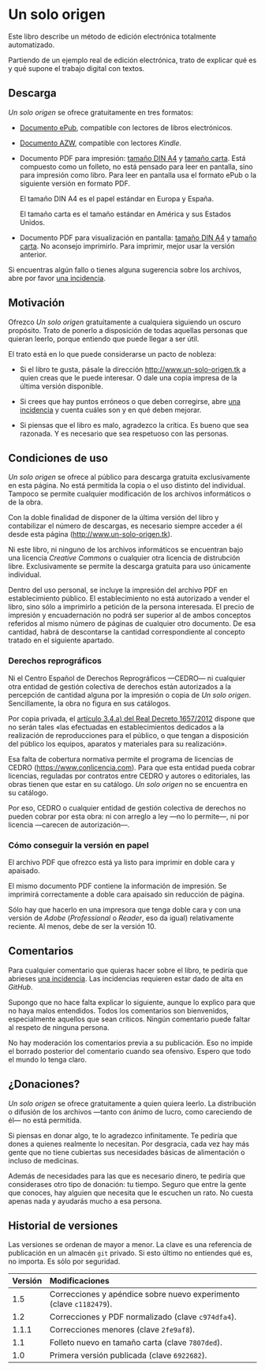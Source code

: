 # Un solo origen

Este libro describe un método de edición electrónica totalmente automatizado.

Partiendo de un ejemplo real de edición electrónica, trato de explicar qué es y qué supone el trabajo digital con textos.

## Descarga

_Un solo origen_ se ofrece gratuitamente en tres formatos:

* [Documento ePub](https://archive.org/download/un-solo-origen/un-solo-origen.epub), compatible con lectores de libros electrónicos.

* [Documento AZW](https://archive.org/download/un-solo-origen/un-solo-origen.azw), compatible con lectores _Kindle_.

* Documento PDF para impresión: [tamaño DIN A4](https://archive.org/download/un-solo-origen/un-solo-origen_A4-folleto.pdf) y [tamaño carta](https://archive.org/download/un-solo-origen/un-solo-origen_carta-folleto.pdf). Está compuesto como un folleto, no está pensado para leer en pantalla, sino para impresión como libro. Para leer en pantalla usa el formato ePub o la siguiente versión en formato PDF.

    El tamaño DIN A4 es el papel estándar en Europa y España.

    El tamaño carta es el tamaño estándar en América y sus Estados Unidos.

* Documento PDF para visualización en pantalla: [tamaño DIN A4](https://archive.org/download/un-solo-origen/un-solo-origen_A4.pdf) y [tamaño carta](https://archive.org/download/un-solo-origen/un-solo-origen_carta.pdf). No aconsejo imprimirlo. Para imprimir, mejor usar la versión anterior.

Si encuentras algún fallo o tienes alguna sugerencia sobre los archivos, abre por favor [una incidencia](https://github.com/ousia/un-solo-origen/issues/new).


## Motivación

Ofrezco _Un solo origen_ gratuitamente a cualquiera siguiendo un oscuro propósito. Trato de ponerlo a disposición de todas aquellas personas que quieran leerlo, porque entiendo que puede llegar a ser útil.

El trato está en lo que puede considerarse un pacto de nobleza:

* Si el libro te gusta, pásale la dirección <http://www.un-solo-origen.tk> a quien creas que le puede interesar. O dale una copia impresa de la última versión disponible.

* Si crees que hay puntos erróneos o que deben corregirse, abre [una incidencia](https://github.com/ousia/un-solo-origen/issues/new) y cuenta cuáles son y en qué deben mejorar.

* Si piensas que el libro es malo, agradezco la crítica. Es bueno que sea razonada. Y es necesario que sea respetuoso con las personas.

## Condiciones de uso

_Un solo origen_ se ofrece al público para descarga gratuita exclusivamente en esta página. No está permitida la copia o el uso distinto del individual. Tampoco se permite cualquier modificación de los archivos informáticos o de la obra.

Con la doble finalidad de disponer de la última versión del libro y contabilizar el número de descargas, es necesario siempre acceder a él desde esta página (<http://www.un-solo-origen.tk>).

Ni este libro, ni ninguno de los archivos informáticos se encuentran bajo una licencia _Creative Commons_ o cualquier otra licencia de distrubción libre. Exclusivamente se permite la descarga gratuita para uso únicamente individual.

Dentro del uso personal, se incluye la impresión del archivo PDF en establecimiento público. El establecimiento no está autorizado a vender el libro, sino sólo a imprimirlo a petición de la persona interesada. El precio de impresión y encuadernación no podrá ser superior al de ambos conceptos referidos al mismo número de páginas de cualquier otro documento. De esa cantidad, habrá de descontarse la cantidad correspondiente al concepto tratado en el siguiente apartado.

### Derechos reprográficos

Ni el Centro Español de Derechos Reprográficos —CEDRO— ni cualquier otra entidad de gestión colectiva de derechos están autorizados a la percepción de cantidad alguna por la impresión o copia de _Un solo origen_. Sencillamente, la obra no figura en sus catálogos.

Por copia privada, el [artículo 3.4.a) del Real Decreto 1657/2012](https://www.boe.es/buscar/act.php?id=BOE-A-2012-14904#a3) dispone que no serán tales «las efectuadas en establecimientos dedicados a la realización de reproducciones para el público, o que tengan a disposición del público los equipos, aparatos y materiales para su realización».

Esa falta de cobertura normativa permite el programa de licencias de CEDRO (<https://www.conlicencia.com>). Para que esta entidad pueda cobrar licencias, reguladas por contratos entre CEDRO y autores o editoriales, las obras tienen que estar en su catálogo. _Un solo origen_ no se encuentra en su catálogo.

Por eso, CEDRO o cualquier entidad de gestión colectiva de derechos no pueden cobrar por esta obra: ni con arreglo a ley —no lo permite—, ni por licencia —carecen de autorización—.

### Cómo conseguir la versión en papel

El archivo PDF que ofrezco está ya listo para imprimir en doble cara y apaisado.

El mismo documento PDF contiene la información de impresión. Se imprimirá correctamente a doble cara apaisado sin reducción de página.

Sólo hay que hacerlo en una impresora que tenga doble cara y con una versión de _Adobe_ (_Professional_ o _Reader_, eso da igual) relativamente reciente. Al menos, debe de ser la versión 10.

## Comentarios

Para cualquier comentario que quieras hacer sobre el libro, te pediría que abrieses [una incidencia](https://github.com/ousia/un-solo-origen/issues/new). Las incidencias requieren estar dado de alta en _GitHub_.

Supongo que no hace falta explicar lo siguiente, aunque lo explico para que no haya malos entendidos. Todos los comentarios son bienvenidos, especialmente aquellos que sean críticos. Ningún comentario puede faltar al respeto de ninguna persona.

No hay moderación los comentarios previa a su publicación. Eso no impide el borrado posterior del comentario cuando sea ofensivo. Espero que todo el mundo lo tenga claro.

## ¿Donaciones?

_Un solo origen_ se ofrece gratuitamente a quien quiera leerlo. La distribución o difusión de los archivos —tanto con ánimo de lucro, como careciendo de él— no está permitida.

Si piensas en donar algo, te lo agradezco infinitamente. Te pediría que dones a quienes realmente lo necesitan. Por desgracia, cada vez hay más gente que no tiene cubiertas sus necesidades básicas de alimentación o incluso de medicinas.

Además de necesidades para las que es necesario dinero, te pediría que considerases otro tipo de donación: tu tiempo. Seguro que entre la gente que conoces, hay alguien que necesita que le escuchen un rato. No cuesta apenas nada y ayudarás mucho a esa persona.

## Historial de versiones

Las versiones se ordenan de mayor a menor. La clave es una referencia de publicación en un almacén `git` privado. Si esto último no entiendes qué es, no importa. Es sólo por seguridad.

Versión | Modificaciones
:--------- | :-----------------
1.5       | Correcciones y apéndice sobre nuevo experimento (clave `c1182479`).
1.2       | Correcciones y PDF normalizado (clave `c974dfa4`).
1.1.1     | Correcciones menores (clave `2fe9af8`).
1.1       | Folleto nuevo en tamaño carta (clave `7807ded`).
1.0       | Primera versión publicada (clave `6922682`).
